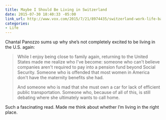 ```yaml
---
title: Maybe I Should Be Living in Switzerland
date: 2015-07-30 18:40:33 -05:00
link_url: http://www.vox.com/2015/7/21/8974435/switzerland-work-life-balance
categories:
- Life
---
```


Chantal Panozzo sums up why she’s not completely excited to be living in the U.S. again:

> While I enjoy being close to family again, returning to the United States made me realize who I've become: someone who can't believe companies aren't required to pay into a pension fund beyond Social Security. Someone who is offended that most women in America don't have the maternity benefits she had.
> 
> And someone who is mad that she must own a car for lack of efficient public transportation. Someone who, because of all of this, is still debating where she ultimately wants to call home.

Such a fascinating read. Made me think about whether I’m living in the right place.
